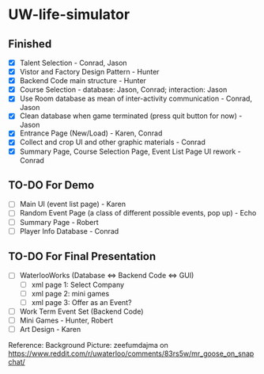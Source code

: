 # UW-life-simulator

## Finished
- [X] Talent Selection - Conrad, Jason
- [X] Vistor and Factory Design Pattern - Hunter
- [X] Backend Code main structure - Hunter
- [X] Course Selection  - database: Jason, Conrad; interaction: Jason
- [X] Use Room database as mean of inter-activity communication - Conrad, Jason
- [X] Clean database when game terminated (press quit button for now) - Jason
- [X] Entrance Page (New/Load) - Karen, Conrad
- [X] Collect and crop UI and other graphic materials - Conrad
- [X] Summary Page, Course Selection Page, Event List Page UI rework - Conrad

## TO-DO For Demo
- [ ] Main UI (event list page)  - Karen
- [ ] Random Event Page (a class of different possible events, pop up) - Echo
- [ ] Summary Page - Robert
- [ ] Player Info Database - Conrad

## TO-DO For Final Presentation
- [ ] WaterlooWorks (Database ⇔ Backend Code ⇔ GUI)
    - [ ] xml page 1: Select Company 
    - [ ] xml page 2: mini games 
    - [ ] xml page 3: Offer as an Event?	
- [ ] Work Term Event Set (Backend Code)
- [ ] Mini Games - Hunter, Robert
- [ ] Art Design - Karen

Reference:
Background Picture:  zeefumdajma on https://www.reddit.com/r/uwaterloo/comments/83rs5w/mr_goose_on_snapchat/

